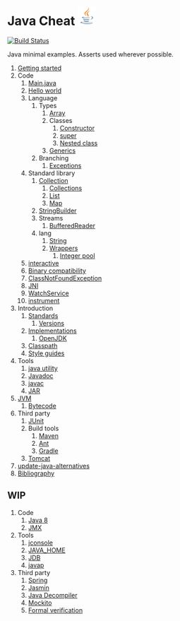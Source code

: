 # Java Cheat ![logo](logo.png)

[![Build Status](https://travis-ci.org/cirosantilli/java-cheat.svg)](https://travis-ci.org/cirosantilli/java-cheat)

Java minimal examples. Asserts used wherever possible.

1.  [Getting started](getting-started.md)
1.  Code
    1.  [Main.java](Main.java)
    1.  [Hello world](HelloWorld.java)
    1.  Language
        1.  Types
            1.  [Array](ArrayCheat.java)
            1.  Classes
                1.  [Constructor](ConstructorCheat.java)
                1.  [super](SuperCheat.java)
                1.  [Nested class](NestedClassCheat.java)
            1.  [Generics](GenericsCheat.java)
        1.  Branching
            1.  [Exceptions](ExceptionCheat.java)
    1.  Standard library
        1.  [Collection](CollectionCheat.java)
            1.  [Collections](CollectionsCheat.java)
            1.  [List](ListCheat.java)
            1.  [Map](MapCheat.java)
        1.  [StringBuilder](StringBuilderCheat.java)
        1.  Streams
            1. [BufferedReader](BufferedReaderCheat.java)
        1.  lang
            1.  [String](StringCheat.java)
            1.  [Wrappers](WrappersCheat.java)
                1.  [Integer pool](IntegerPoolCheat.java)
    1.  [interactive](interactive/)
    1.  [Binary compatibility](binary-compatibility/)
    1.  [ClassNotFoundException](class-not-found/)
    1.  [JNI](jni/)
    1.  [WatchService](watch-service/)
    1.  [instrument](instrumnt/)
1.  Introduction
    1.  [Standards](standards.md)
        1. [Versions](versions.md)
    1.  [Implementations](implementations.md)
        1. [OpenJDK](openjdk.md)
    1.  [Classpath](classpath.md)
    1.  [Style guides](style-guides.md)
1.  Tools
    1. [java utility](java-utility.md)
    1. [Javadoc](javadoc/)
    1. [javac](javac/)
    1. [JAR](jar.md)
1.  [JVM](jvm.md)
    1. [Bytecode](bytecode.md)
1.  Third party
    1.  [JUnit](junit/)
    1.  Build tools
        1.  [Maven](maven/)
        1.  [Ant](ant.md)
        1.  [Gradle](gradle.md)
    1.  [Tomcat](tomcat.md)
1.  [update-java-alternatives](update-java-alternatives.md)
1.  [Bibliography](bibliography.md)

## WIP

1.  Code
    1.  [Java 8](java8/)
    1.  [JMX](jmx.md)
1.  Tools
    1.  [jconsole](jconsole.md)
    1.  [JAVA_HOME](java-home.md)
    1.  [JDB](jdb.md)
    1.  [javap](javap.md)
1.  Third party
    1.  [Spring](spring/)
    1.  [Jasmin](jasmin/)
    1.  [Java Decompiler](java-decompiler.md)
    1.  [Mockito](mockito/)
    1.  [Formal verification](formal-verification.md)
